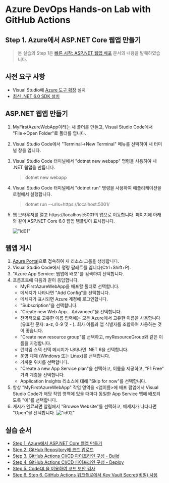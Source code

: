 # Azure DevOps Hands-on Lab with GitHub Actions

## Step 1. Azure에서 ASP.NET Core 웹앱 만들기

> 본 실습의 Step 1은 [빠른 시작: ASP.NET 웹앱 배포](https://learn.microsoft.com/ko-kr/azure/app-service/quickstart-dotnetcore?tabs=net60&pivots=development-environment-vscode) 문서의 내용을 발췌하였습니다.

## 사전 요구 사항
* Visual Studio에 [Azure 도구 확장](https://marketplace.visualstudio.com/items?itemName=ms-vscode.vscode-node-azure-pack) 설치
* [최신 .NET 6.0 SDK 설치](https://dotnet.microsoft.com/download/dotnet/6.0)

## ASP.NET 웹앱 만들기
1. MyFirstAzureWebApp이라는 새 폴더를 만들고, Visual Studio Code에서 "File->Open Folder"로 폴더를 엽니다.

2. Visual Studio Code에서 "Terminal->New Terminal" 메뉴를 선택하여 새 터미널 창을 엽니다.

3. Visual Studio Code 터미널에서 "dotnet new webapp" 명령을 사용하여 새 .NET 웹앱을 만듭니다.
    > dotnet new webapp

4. Visual Studio Code 터미널에서 "dotnet run" 명령을 사용하여 애플리케이션을 로컬에서 실행합니다.
    > dotnet run --urls=https://localhost:5001/

5. 웹 브라우저를 열고 https://localhost:5001의 앱으로 이동합니다. 페이지에 아래와 같이 ASP.NET Core 6.0 웹앱 템플릿이 표시됩니다.

    !["id01"](images/step1-01.png)

## 웹앱 게시

1. [Azure Portal](https://portal.azure.com/)으로 접속하여 새 리소스 그룹을 생성합니다.
2. Visual Studio Code에서 명령 팔레트를 엽니다(Ctrl+Shift+P).
3. "Azure App Service: 웹앱에 배포"를 검색하여 선택합니다.
4. 프롬프트에 다음과 같이 응답합니다.
    * MyFirstAzureWebApp을 배포할 폴더로 선택합니다.
    * 메세지가 나타나면 "Add Config"를 선택합니다.
    * 메세지가 표시되면 Azure 계정에 로그인합니다.
    * "Subscription"을 선택합니다.
    * "Create new Web App... Advanced"을 선택합니다.
    * 전역적으로 고유한 이름 입력에는 모든 Azure에서 고유한 이름을 사용합니다(유효한 문자: a-z, 0-9 및 - ). 회사 이름과 앱 식별자를 조합하여 사용하는 것이 좋습니다.
    * "Create new resource group"를 선택하고, myResourceGroup와 같은 이름을 지정합니다.
    * 런타임 스택 선택 메시지가 나타나면 .NET 6을 선택합니다.
    * 운영 체제 (Windows 또는 Linux)를 선택합니다.
    * 가까운 위치를 선택합니다.
    * "Create a new App Service plan"을 선택하고, 이름을 제공하고, "F1 Free" 가격 계층을 선택합니다.
    * Application Insights 리소스에 대해 "Skip for now"를 선택합니다.
5. 항상 "MyFirstAzureWebApp" 작업 영역을 <앱이름>에 배포 팝업에서 Visual Studio Code가 해당 작업 영역에 있을 때마다 동일한 App Service 앱에 배포되도록 "예"를 선택합니다.
6. 게시가 완료되면 알림에서 "Browse Website"를 선택하고, 메세지가 나타나면 "Open"을 선택합니다.
    !["id02"](images/step1-02.png)


## 실습 순서

* [Step 1. Azure에서 ASP.NET Core 웹앱 만들기](https://github.com/jeongaelee/Module7-webapp-github-actions/blob/master/step1.md)
* [Step 2. GitHub Repository에 코드 업로드](https://github.com/jeongaelee/Module7-webapp-github-actions/blob/master/step2.md)
* [Step 3. GitHub Actions CI/CD 파이프라인 구성 - Build](https://github.com/jeongaelee/Module7-webapp-github-actions/blob/master/step3.md)
* [Step 4. GitHub Actions CI/CD 파이프라인 구성 - Deploy](https://github.com/jeongaelee/Module7-webapp-github-actions/blob/master/step4.md)
* [Step 5. CodeQL을 이용하여 코드 보안 검사](https://github.com/jeongaelee/Module7-webapp-github-actions/blob/master/step5.md)
* [Step 6. Step 6. GitHub Actions 워크플로에서 Key Vault Secret(비밀) 사용](https://github.com/jeongaelee/Module7-webapp-github-actions/blob/master/step6.md)
